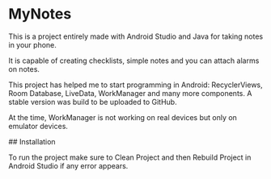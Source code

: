 # MyNotes

This is a project entirely made with Android Studio and Java for taking notes in your phone. 

It is capable of creating checklists, simple notes and you can attach alarms on notes.

This project has helped me to start programming in Android: RecyclerViews, Room Database, LiveData, WorkManager and many more components. A stable version was build to be uploaded to GitHub. 

At the time, WorkManager is not working on real devices but only on emulator devices.

## Installation

To run the project make sure to Clean Project and then Rebuild Project in Android Studio if any error appears.
